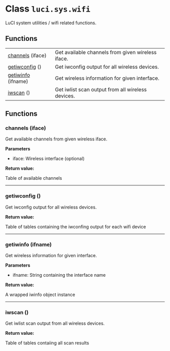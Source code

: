 # Class `luci.sys.wifi`

LuCI system utilities / wifi related functions.

## Functions

|                                         |                                                   |
| -                                       | -                                                 |
| [channels](#channels-iface) (iface)     | Get available channels from given wireless iface. |
| [getiwconfig](#getiwconfig) ()          | Get iwconfig output for all wireless devices.     |
| [getiwinfo](#getiwinfo-ifname) (ifname) | Get wireless information for given interface.     |
| [iwscan](#iwscan) ()                    | Get iwlist scan output from all wireless devices. |

## Functions

### channels (iface)

Get available channels from given wireless iface.

**Parameters**

- iface: Wireless interface (optional)

**Return value:**

Table of available channels

---
### getiwconfig ()

Get iwconfig output for all wireless devices.

**Return value:**

Table of tables containing the iwconfing output for each wifi device

---
### getiwinfo (ifname)

Get wireless information for given interface.

**Parameters**

- ifname: String containing the interface name

**Return value:**

A wrapped iwinfo object instance

---
### iwscan ()

Get iwlist scan output from all wireless devices.

**Return value:**

Table of tables contaiing all scan results
